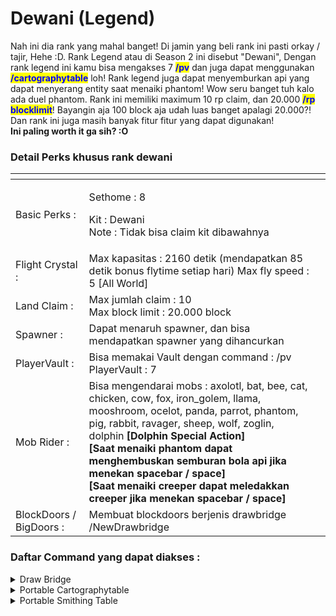 # Dewani (Legend)

Nah ini dia rank yang mahal banget! Di jamin yang beli rank ini pasti orkay / tajir, Hehe :D. Rank Legend atau di Season 2 ini disebut "Dewani", Dengan rank legend ini kamu bisa mengakses 7 <mark style="color:blue;">**/pv**</mark> dan juga dapat menggunakan <mark style="color:blue;">**/cartographytable**</mark> loh! Rank legend juga dapat menyemburkan api yang dapat menyerang entity saat menaiki phantom! Wow seru banget tuh kalo ada duel phantom. Rank ini memiliki maximum 10 rp claim, dan 20.000 <mark style="color:blue;">**/rp blocklimit**</mark>! Bayangin aja 100 block aja udah luas banget apalagi 20.000?! Dan rank ini juga masih banyak fitur fitur yang dapat digunakan! \
**Ini paling worth it ga sih? :O**

### Detail Perks khusus rank dewani

<table data-view="cards"><thead><tr><th></th><th></th><th></th></tr></thead><tbody><tr><td>Basic Perks :</td><td><p>Sethome : 8</p><p>Kit : Dewani<br>Note : Tidak bisa claim kit dibawahnya</p></td><td></td></tr><tr><td>Flight Crystal :</td><td>Max kapasitas : 2160 detik (mendapatkan 85 detik bonus flytime setiap hari) Max fly speed : 5 [All World]<br></td><td></td></tr><tr><td>Land Claim :</td><td>Max jumlah claim : 10<br>Max block limit : 20.000 block</td><td></td></tr><tr><td>Spawner :</td><td>Dapat menaruh spawner, dan bisa mendapatkan spawner yang dihancurkan</td><td></td></tr><tr><td>PlayerVault :</td><td>Bisa memakai Vault dengan command : /pv<br>PlayerVault : 7</td><td></td></tr><tr><td>Mob Rider :</td><td>Bisa mengendarai mobs : axolotl, bat, bee, cat, chicken, cow, fox, iron_golem, llama, mooshroom, ocelot, panda, parrot, phantom, pig, rabbit, ravager, sheep, wolf, zoglin, dolphin <strong>[Dolphin Special Action]</strong><br><strong>[Saat menaiki phantom dapat menghembuskan semburan bola api jika menekan spacebar / space]</strong> <br><strong>[Saat menaiki creeper dapat meledakkan creeper jika menekan spacebar / space]</strong></td><td></td></tr><tr><td>BlockDoors / BigDoors :</td><td>Membuat blockdoors berjenis drawbridge /NewDrawbridge</td><td></td></tr></tbody></table>

### Daftar Command yang dapat diakses :&#x20;

<details>

<summary>Draw Bridge</summary>

Block doors berjenis draw bridge : /NewDrawBridge

</details>

<details>

<summary>Portable Cartographytable </summary>

Akses meja cartography : /cartographytable

</details>

<details>

<summary>Portable Smithing Table</summary>

Akses meja smithing : /smithtable

</details>
